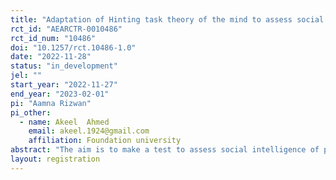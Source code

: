 ```yaml
---
title: "Adaptation of Hinting task theory of the mind to assess social intelligence in general people and in patients having social deficit such as in Autism Spectrum disorder"
rct_id: "AEARCTR-0010486"
rct_id_num: "10486"
doi: "10.1257/rct.10486-1.0"
date: "2022-11-28"
status: "in_development"
jel: ""
start_year: "2022-11-27"
end_year: "2023-02-01"
pi: "Aamna Rizwan"
pi_other:
  - name: Akeel  Ahmed
    email: akeel.1924@gmail.com
    affiliation: Foundation university
abstract: "The aim is to make a test to assess social intelligence of people and social deficit in autistic patients by using tests of “Theory of mind” (understanding others' mental states, resulting in difficulties in understanding one's beliefs, desires, intentions, feelings and interpreting the behavior of others). Hinting task and reading the mind in the eyes test are taken to study and to introduce adaptations to make a test which can be used as a diagnostic tool to assess social deficit in autistic patients. We aim to make two visual versions of the hinting task, one with face masks and one without face masks to assess social cognitions and facial expression perception which will assess verbal and nonverbal social deficit in patients. The main objective of this study is to make a social intelligence test by introducing these changes and then testing it to know if it can assess social deficit. "
layout: registration
---
```


